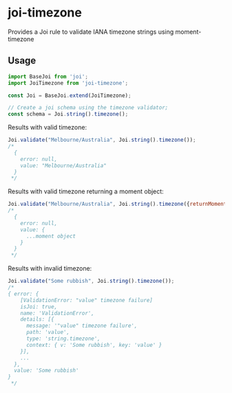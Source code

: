 # joi-timezone

Provides a Joi rule to validate IANA timezone strings using moment-timezone

## Usage

```js
import BaseJoi from 'joi';
import JoiTimezone from 'joi-timezone';

const Joi = BaseJoi.extend(JoiTimezone);

// Create a joi schema using the timezone validator;
const schema = Joi.string().timezone();
```

Results with valid timezone:
```js
Joi.validate("Melbourne/Australia", Joi.string().timezone());
/*
  {
    error: null,
    value: "Melbourne/Australia"
  }
 */
```

Results with valid timezone returning a moment object:
```js
Joi.validate("Melbourne/Australia", Joi.string().timezone({returnMoment: true}));
/*
  {
    error: null,
    value: {
      ...moment object
    }
  }
 */
```

Results with invalid timezone:
```js
Joi.validate("Some rubbish", Joi.string().timezone());
/*
{ error: {
    [ValidationError: "value" timezone failure]
    isJoi: true,
    name: 'ValidationError',
    details: [{
      message: '"value" timezone failure',
      path: 'value',
      type: 'string.timezone',
      context: { v: 'Some rubbish', key: 'value' }
    }],
    ...
  },
  value: 'Some rubbish'
}
 */
```


